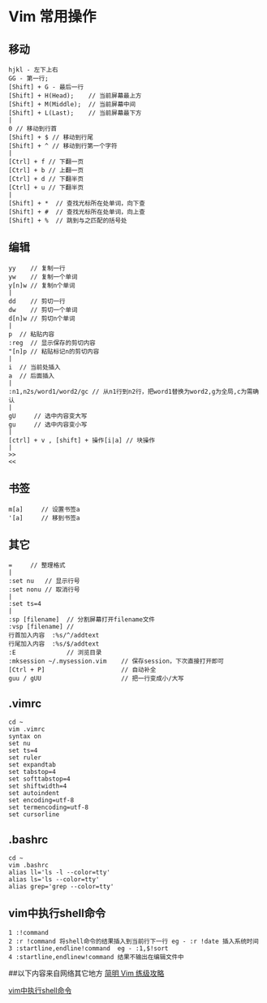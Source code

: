 
Vim 常用操作
============================

## 移动
    hjkl - 左下上右
    GG - 第一行; 
    [Shift] + G - 最后一行
    [Shift] + H(Head);    // 当前屏幕最上方
    [Shift] + M(Middle);  // 当前屏幕中间
    [Shift] + L(Last);    // 当前屏幕最下方
    |
    0 // 移动到行首
    [Shift] + $ // 移动到行尾
    [Shift] + ^ // 移动到行第一个字符
    |
    [Ctrl] + f // 下翻一页
    [Ctrl] + b // 上翻一页
    [Ctrl] + d // 下翻半页
    [Ctrl] + u // 下翻半页
    |
    [Shift] + *  // 查找光标所在处单词，向下查
    [Shift] + #  // 查找光标所在处单词，向上查
    [Shift] + %  // 跳到与之匹配的括号处


## 编辑
    yy    // 复制一行
    yw    // 复制一个单词
    y[n]w // 复制n个单词
    |
    dd    // 剪切一行
    dw    // 剪切一个单词
    d[n]w // 剪切n个单词
    |
    p  // 粘贴内容
    :reg  // 显示保存的剪切内容
    "[n]p // 粘贴标记n的剪切内容
    |
    i  // 当前处插入
    a  // 后面插入
    |
    :n1,n2s/word1/word2/gc // 从n1行到n2行，把word1替换为word2,g为全局,c为需确认
    |
    gU     // 选中内容变大写
    gu     // 选中内容变小写
    |
    [ctrl] + v , [shift] + 操作[i|a] // 块操作
    |
    >>
    <<

## 书签
    m[a]     // 设置书签a
    '[a]     // 移到书签a

## 其它

    =     // 整理格式 
    |
    :set nu   // 显示行号
    :set nonu // 取消行号
    |
    :set ts=4 
    |
    :sp [filename]  // 分割屏幕打开filename文件
    :vsp [filename] //
    行首加入内容  :%s/^/addtext
    行尾加入内容  :%s/$/addtext
    :E              // 浏览目录
    :mksession ~/.mysession.vim    // 保存session，下次直接打开即可
    [Ctrl + P]                     // 自动补全
    guu / gUU                      // 把一行变成小/大写

## .vimrc
    cd ~
    vim .vimrc
    syntax on
    set nu
    set ts=4
    set ruler
    set expandtab
    set tabstop=4
    set softtabstop=4
    set shiftwidth=4
    set autoindent
    set encoding=utf-8
    set termencoding=utf-8
    set cursorline

## .bashrc
    cd ~
    vim .bashrc
    alias ll='ls -l --color=tty'
    alias ls='ls --color=tty'
    alias grep='grep --color=tty'
     
## vim中执行shell命令
    1 :!command
    2 :r !command 将shell命令的结果插入到当前行下一行 eg - :r !date 插入系统时间
    3 :startline,endline!command  eg - :1,$!sort
    4 :startline,endlinew!command 结果不输出在编辑文件中

##以下内容来自网络其它地方
[简明 Vim 练级攻略](http://coolshell.cn/articles/5426.html?jtss=tsina)

[vim中执行shell命令](http://blog.csdn.net/topgun_chenlingyun/article/details/8013115 "vim中执行shell命令")
